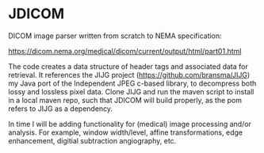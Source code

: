 # JDICOM
DICOM image parser written from scratch to NEMA specification:

https://dicom.nema.org/medical/dicom/current/output/html/part01.html

The code creates a data structure of header tags and associated data for retrieval. It references the JIJG project (https://github.com/bransma/JIJG) my Java port of the Independent JPEG c-based library, to decompress both lossy and lossless pixel data. Clone JIJG and run the maven script to install in a local maven repo, such that JDICOM will build properly, as the pom refers to JIJG as a dependency.

In time I will be adding functionality for (medical) image processing and/or analysis. For example, window width/level, affine transformations, edge enhancement, digitial subtraction angiography, etc.
